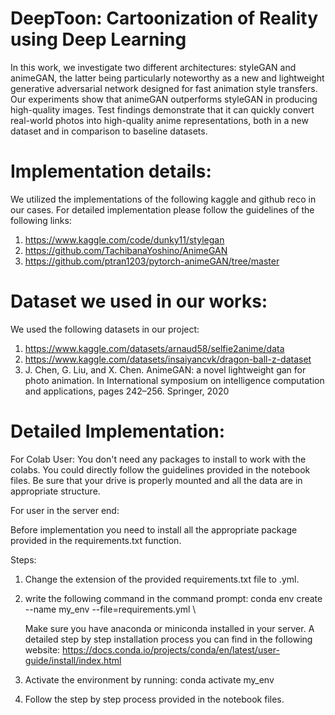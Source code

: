 # DeepToon: Cartoonization of Reality using Deep Learning

In this work, we investigate two different architectures: styleGAN and animeGAN, the latter being particularly noteworthy as a new and lightweight generative adversarial network designed 
for fast animation style transfers. Our experiments show that animeGAN outperforms styleGAN in producing high-quality images. Test findings demonstrate that it can quickly 
convert real-world photos into high-quality anime representations, both in a new dataset and in comparison to baseline datasets.

# Implementation details:

We utilized the implementations of the following kaggle and github reco in our cases. For detailed implementation please follow the guidelines of the following links:

1. https://www.kaggle.com/code/dunky11/stylegan
2. https://github.com/TachibanaYoshino/AnimeGAN
3. https://github.com/ptran1203/pytorch-animeGAN/tree/master


# Dataset we used in our works:

We used the following datasets in our project:

1. https://www.kaggle.com/datasets/arnaud58/selfie2anime/data
2. https://www.kaggle.com/datasets/insaiyancvk/dragon-ball-z-dataset
3. J. Chen, G. Liu, and X. Chen. AnimeGAN: a novel lightweight gan for photo animation. In International symposium on intelligence computation and applications, pages 242–256. Springer, 2020

# Detailed Implementation:

For Colab User: You don't need any packages to install to work with the colabs. You could directly follow the guidelines provided in the notebook files. Be sure that your drive is properly mounted and all the data are
in appropriate structure.

For user in the server end:

Before implementation you need to install all the appropriate package provided in the requirements.txt function.

Steps:

1. Change the extension of the provided requirements.txt file to .yml.
2. write the following command in the command prompt: conda env create --name my_env --file=requirements.yml \\
   
   Make sure you have anaconda or miniconda installed in your server.
   A detailed step by step installation process you can find in the following website:
   https://docs.conda.io/projects/conda/en/latest/user-guide/install/index.html
3. Activate the environment by running: conda activate my_env
4. Follow the step by step process provided in the notebook files.
   
